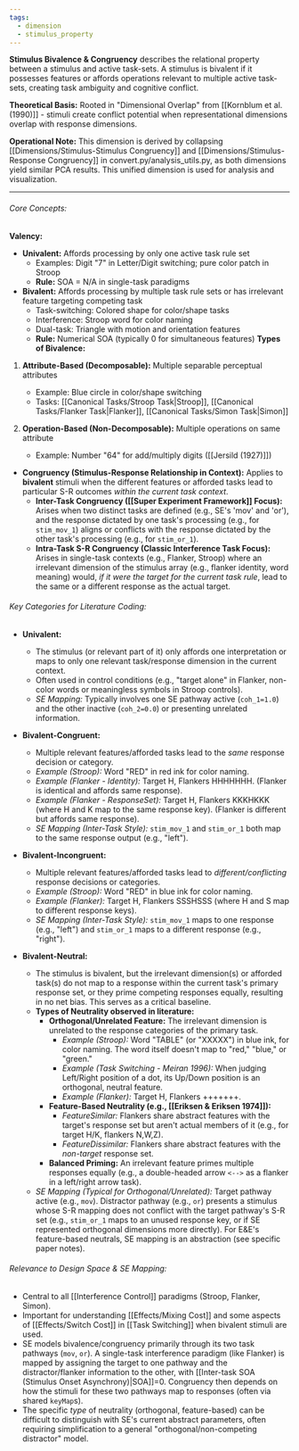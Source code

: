 ```yaml
---
tags:
  - dimension
  - stimulus_property
---
```

**Stimulus Bivalence & Congruency** describes the relational property between a stimulus and active task-sets. A stimulus is bivalent if it possesses features or affords operations relevant to multiple active task-sets, creating task ambiguity and cognitive conflict.

**Theoretical Basis:** Rooted in "Dimensional Overlap" from [[Kornblum et al. (1990)]] - stimuli create conflict potential when representational dimensions overlap with response dimensions.

**Operational Note:** This dimension is derived by collapsing [[Dimensions/Stimulus-Stimulus Congruency]] and [[Dimensions/Stimulus-Response Congruency]] in convert.py/analysis_utils.py, as both dimensions yield similar PCA results. This unified dimension is used for analysis and visualization.

---
###### Core Concepts:

**Valency:**
- **Univalent:** Affords processing by only one active task rule set
  - Examples: Digit "7" in Letter/Digit switching; pure color patch in Stroop
  - **Rule:** SOA = N/A in single-task paradigms
- **Bivalent:** Affords processing by multiple task rule sets or has irrelevant feature targeting competing task
  - Task-switching: Colored shape for color/shape tasks
  - Interference: Stroop word for color naming  
  - Dual-task: Triangle with motion and orientation features
  - **Rule:** Numerical SOA (typically 0 for simultaneous features)
**Types of Bivalence:**

1. **Attribute-Based (Decomposable):** Multiple separable perceptual attributes
   - Example: Blue circle in color/shape switching
   - Tasks: [[Canonical Tasks/Stroop Task|Stroop]], [[Canonical Tasks/Flanker Task|Flanker]], [[Canonical Tasks/Simon Task|Simon]]

2. **Operation-Based (Non-Decomposable):** Multiple operations on same attribute  
   - Example: Number "64" for add/multiply digits ([[Jersild (1927)]])

*   **Congruency (Stimulus-Response Relationship in Context):** Applies to **bivalent** stimuli when the different features or afforded tasks lead to particular S-R outcomes *within the current task context*.
    *   **Inter-Task Congruency ([[Super Experiment Framework]] Focus):** Arises when two distinct tasks are defined (e.g., SE's 'mov' and 'or'), and the response dictated by one task's processing (e.g., for `stim_mov_1`) aligns or conflicts with the response dictated by the other task's processing (e.g., for `stim_or_1`).
    *   **Intra-Task S-R Congruency (Classic Interference Task Focus):** Arises in single-task contexts (e.g., Flanker, Stroop) where an irrelevant dimension of the stimulus array (e.g., flanker identity, word meaning) would, *if it were the target for the current task rule*, lead to the same or a different response as the actual target.

###### Key Categories for Literature Coding:

*   **Univalent:**
    *   The stimulus (or relevant part of it) only affords one interpretation or maps to only one relevant task/response dimension in the current context.
    *   Often used in control conditions (e.g., "target alone" in Flanker, non-color words or meaningless symbols in Stroop controls).
    *   *SE Mapping:* Typically involves one SE pathway active (`coh_1=1.0`) and the other inactive (`coh_2=0.0`) or presenting unrelated information.

*   **Bivalent-Congruent:**
    *   Multiple relevant features/afforded tasks lead to the *same* response decision or category.
    *   *Example (Stroop):* Word "RED" in red ink for color naming.
    *   *Example (Flanker - Identity):* Target H, Flankers HHHHHHH. (Flanker is identical and affords same response).
    *   *Example (Flanker - ResponseSet):* Target H, Flankers KKKHKKK (where H and K map to the same response key). (Flanker is different but affords same response).
    *   *SE Mapping (Inter-Task Style):* `stim_mov_1` and `stim_or_1` both map to the same response output (e.g., "left").

*   **Bivalent-Incongruent:**
    *   Multiple relevant features/afforded tasks lead to *different/conflicting* response decisions or categories.
    *   *Example (Stroop):* Word "RED" in blue ink for color naming.
    *   *Example (Flanker):* Target H, Flankers SSSHSSS (where H and S map to different response keys).
    *   *SE Mapping (Inter-Task Style):* `stim_mov_1` maps to one response (e.g., "left") and `stim_or_1` maps to a different response (e.g., "right").

*   **Bivalent-Neutral:**
    *   The stimulus is bivalent, but the irrelevant dimension(s) or afforded task(s) do not map to a response within the current task's primary response set, or they prime competing responses equally, resulting in no net bias. This serves as a critical baseline.
    *   **Types of Neutrality observed in literature:**
        *   **Orthogonal/Unrelated Feature:** The irrelevant dimension is unrelated to the response categories of the primary task.
            *   *Example (Stroop):* Word "TABLE" (or "XXXXX") in blue ink, for color naming. The word itself doesn't map to "red," "blue," or "green."
            *   *Example (Task Switching - Meiran 1996):* When judging Left/Right position of a dot, its Up/Down position is an orthogonal, neutral feature.
            *   *Example (Flanker):* Target H, Flankers +++++++.
        *   **Feature-Based Neutrality (e.g., [[Eriksen & Eriksen 1974]]):**
            *   *FeatureSimilar:* Flankers share abstract features with the target's response set but aren't actual members of it (e.g., for target H/K, flankers N,W,Z).
            *   *FeatureDissimilar:* Flankers share abstract features with the *non-target* response set.
        *   **Balanced Priming:** An irrelevant feature primes multiple responses equally (e.g., a double-headed arrow `<-->` as a flanker in a left/right arrow task).
    *   *SE Mapping (Typical for Orthogonal/Unrelated):* Target pathway active (e.g., `mov`). Distractor pathway (e.g., `or`) presents a stimulus whose S-R mapping does not conflict with the target pathway's S-R set (e.g., `stim_or_1` maps to an unused response key, or if SE represented orthogonal dimensions more directly). For E&E's feature-based neutrals, SE mapping is an abstraction (see specific paper notes).

###### Relevance to Design Space & SE Mapping:

*   Central to all [[Interference Control]] paradigms (Stroop, Flanker, Simon).
*   Important for understanding [[Effects/Mixing Cost]] and some aspects of [[Effects/Switch Cost]] in [[Task Switching]] when bivalent stimuli are used.
*   SE models bivalence/congruency primarily through its two task pathways (`mov`, `or`). A single-task interference paradigm (like Flanker) is mapped by assigning the target to one pathway and the distractor/flanker information to the other, with [[Inter-task SOA (Stimulus Onset Asynchrony)|SOA]]=0. Congruency then depends on how the stimuli for these two pathways map to responses (often via shared `keyMap`s).
*   The specific *type* of neutrality (orthogonal, feature-based) can be difficult to distinguish with SE's current abstract parameters, often requiring simplification to a general "orthogonal/non-competing distractor" model.